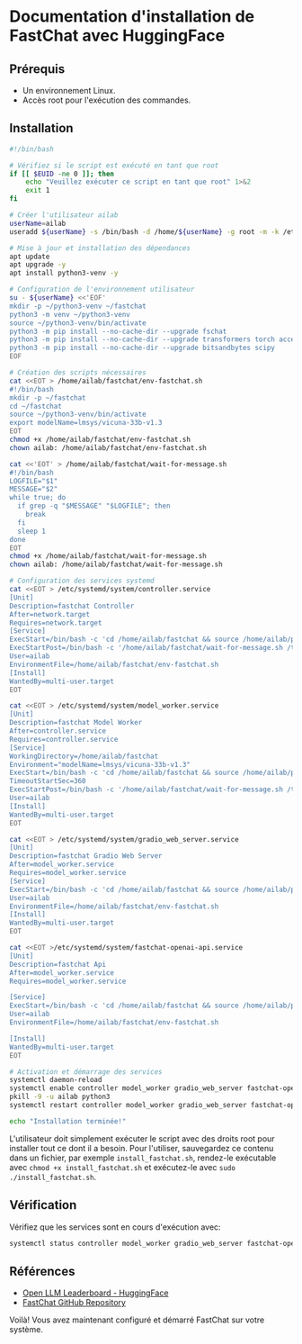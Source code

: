 # Documentation d'installation de FastChat avec HuggingFace

## Prérequis

* Un environnement Linux.
* Accès root pour l'exécution des commandes.

## Installation

```bash
#!/bin/bash

# Vérifiez si le script est exécuté en tant que root
if [[ $EUID -ne 0 ]]; then
    echo "Veuillez exécuter ce script en tant que root" 1>&2
    exit 1
fi

# Créer l'utilisateur ailab
userName=ailab
useradd ${userName} -s /bin/bash -d /home/${userName} -g root -m -k /etc/skel

# Mise à jour et installation des dépendances
apt update
apt upgrade -y
apt install python3-venv -y

# Configuration de l'environnement utilisateur
su - ${userName} <<'EOF'
mkdir -p ~/python3-venv ~/fastchat
python3 -m venv ~/python3-venv
source ~/python3-venv/bin/activate
python3 -m pip install --no-cache-dir --upgrade fschat
python3 -m pip install --no-cache-dir --upgrade transformers torch accelerate sentencepiece protobuf gradio
python3 -m pip install --no-cache-dir --upgrade bitsandbytes scipy
EOF

# Création des scripts nécessaires
cat <<EOT > /home/ailab/fastchat/env-fastchat.sh
#!/bin/bash
mkdir -p ~/fastchat
cd ~/fastchat
source ~/python3-venv/bin/activate
export modelName=lmsys/vicuna-33b-v1.3
EOT
chmod +x /home/ailab/fastchat/env-fastchat.sh
chown ailab: /home/ailab/fastchat/env-fastchat.sh

cat <<'EOT' > /home/ailab/fastchat/wait-for-message.sh
#!/bin/bash
LOGFILE="$1"
MESSAGE="$2"
while true; do
  if grep -q "$MESSAGE" "$LOGFILE"; then
    break
  fi
  sleep 1
done
EOT
chmod +x /home/ailab/fastchat/wait-for-message.sh
chown ailab: /home/ailab/fastchat/wait-for-message.sh

# Configuration des services systemd
cat <<EOT > /etc/systemd/system/controller.service
[Unit]
Description=fastchat Controller
After=network.target
Requires=network.target
[Service]
ExecStart=/bin/bash -c 'cd /home/ailab/fastchat && source /home/ailab/python3-venv/bin/activate && python3 -m fastchat.serve.controller > /tmp/controller.log 2>&1'
ExecStartPost=/bin/bash -c '/home/ailab/fastchat/wait-for-message.sh /tmp/controller.log "Uvicorn running"'
User=ailab
EnvironmentFile=/home/ailab/fastchat/env-fastchat.sh
[Install]
WantedBy=multi-user.target
EOT

cat <<EOT > /etc/systemd/system/model_worker.service
[Unit]
Description=fastchat Model Worker
After=controller.service
Requires=controller.service
[Service]
WorkingDirectory=/home/ailab/fastchat
Environment="modelName=lmsys/vicuna-33b-v1.3"
ExecStart=/bin/bash -c 'cd /home/ailab/fastchat && source /home/ailab/python3-venv/bin/activate && python3 -m fastchat.serve.model_worker --model-names "gpt-3.5-turbo,text-davinci-003,text-embedding-ada-002" --model-path '"\${modelName}"' $(lspci | grep -iEw "VGA|NVIDIA" >/dev/null 2>&1 ||echo -n "--device cpu" ) > /tmp/model_worker.log 2>&1'
TimeoutStartSec=360
ExecStartPost=/bin/bash -c '/home/ailab/fastchat/wait-for-message.sh /tmp/model_worker.log "Uvicorn running"'
User=ailab
[Install]
WantedBy=multi-user.target
EOT

cat <<EOT > /etc/systemd/system/gradio_web_server.service
[Unit]
Description=fastchat Gradio Web Server
After=model_worker.service
Requires=model_worker.service
[Service]
ExecStart=/bin/bash -c 'cd /home/ailab/fastchat && source /home/ailab/python3-venv/bin/activate && python3 -m fastchat.serve.gradio_web_server'
User=ailab
EnvironmentFile=/home/ailab/fastchat/env-fastchat.sh
[Install]
WantedBy=multi-user.target
EOT

cat <<EOT >/etc/systemd/system/fastchat-openai-api.service
[Unit]
Description=fastchat Api
After=model_worker.service
Requires=model_worker.service

[Service]
ExecStart=/bin/bash -c 'cd /home/ailab/fastchat && source /home/ailab/python3-venv/bin/activate && python3 -m fastchat.serve.openai_api_server --port 9019'
User=ailab
EnvironmentFile=/home/ailab/fastchat/env-fastchat.sh

[Install]
WantedBy=multi-user.target
EOT

# Activation et démarrage des services
systemctl daemon-reload
systemctl enable controller model_worker gradio_web_server fastchat-openai-api
pkill -9 -u ailab python3
systemctl restart controller model_worker gradio_web_server fastchat-openai-api

echo "Installation terminée!"
```

L'utilisateur doit simplement exécuter le script avec des droits root pour installer tout ce dont il a besoin. Pour l'utiliser, sauvegardez ce contenu dans un fichier, par exemple `install_fastchat.sh`, rendez-le exécutable avec `chmod +x install_fastchat.sh` et exécutez-le avec `sudo ./install_fastchat.sh`.

## Vérification

Vérifiez que les services sont en cours d'exécution avec:

```bash
systemctl status controller model_worker gradio_web_server fastchat-openai-api
```

## Références

* [Open LLM Leaderboard - HuggingFace](https://huggingface.co/spaces/HuggingFaceH4/open_llm_leaderboard)
* [FastChat GitHub Repository](https://github.com/lm-sys/FastChat#install)

Voilà! Vous avez maintenant configuré et démarré FastChat sur votre système.
